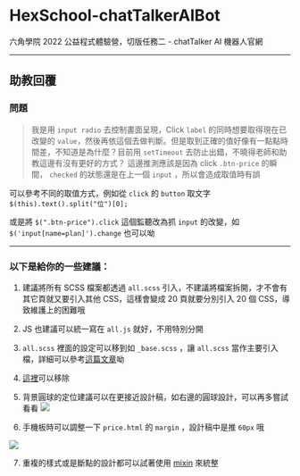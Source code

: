 # HexSchool-chatTalkerAIBot
六角學院 2022 公益程式體驗營，切版任務二 - chatTalker AI 機器人官網

---

## 助教回覆

### 問題
> 我是用 `input radio` 去控制畫面呈現，Click `label` 的同時想要取得現在已改變的 `value`，然後再依這個去做判斷。但是取到正確的值好像有一點點時間差，不知道是為什麼？目前用 `setTimeout` 去防止出錯，不曉得老師和助教這邊有沒有更好的方式？
這邊推測應該是因為 click `.btn-price` 的瞬間， `checked` 的狀態還是在上一個 `input` ，所以會造成取值時有誤

  
可以參考不同的取值方式，例如從 `click` 的 `button` 取文字 `$(this).text().split("位")[0];`

或是將 `$(".btn-price").click` 這個監聽改為抓 `input` 的改變，如 `$('input[name=plan]').change` 也可以呦

---

### 以下是給你的一些建議：

1. 建議將所有 SCSS 檔案都透過 `all.scss` 引入，不建議將檔案拆開，才不會有其它頁就又要引入其他 CSS，這樣會變成 20 頁就要分別引入 20 個 CSS，導致維護上的困難哦
2. JS 也建議可以統一寫在 `all.js` 就好，不用特別分開
3. `all.scss` 裡面的設定可以移到如 `_base.scss` ，讓 `all.scss` 當作主要引入檔，詳細可以參考[這篇文章](https://israynotarray.com/css/20200523/116058774/)呦
4. [這裡](https://github.com/im1010ioio/HexSchool-chatTalkerAIBot/blob/4bdd366bc21f88f15bc057a2d39530dfe06898f4/scss/index.scss#L324-L325)可以移除
5. 背景圓球的定位建議可以在更接近設計稿，如右邊的圓球設計，可以再多嘗試看看
![](https://s3-us-west-2.amazonaws.com/video-hexschool/teachable/IeSdP8g2vkWpIpx9bAhczEPL1FZ4vlC2iAWZSED5SFmUvfHRZ7Pd7ddOMASuH5NrtVLlHlev1YZSTpS4tkZWUhnPLD6w8iLgMpZO78RQR2DnsJ3RswKtiJ6sKuMn0GUD.png)

6. 手機板時可以調整一下 `price.html` 的 `margin` ，設計稿中是推 `60px` 哦

![](https://s3-us-west-2.amazonaws.com/video-hexschool/teachable/JaUgcyizaFRI1bA5hw7x4JSDzFyCWmYoZBICZyWcTFtoMu2DprFDO9kVb03cyhTJsf74tbY8TjzIMzQSTBaGpnpz3GVC3iYE5Rz42kOHohSReELBy89C9SQyTPCC4ttD.png)

7. 重複的樣式或是斷點的設計都可以試著使用 [mixin](https://awdr74100.github.io/2020-05-30-scss-mixin-include/) 來統整

